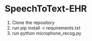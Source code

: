 # SpeechToText-EHR

1. Clone the repository
2. run pip install -r requirements.txt
3. run python microphone_recog.py
